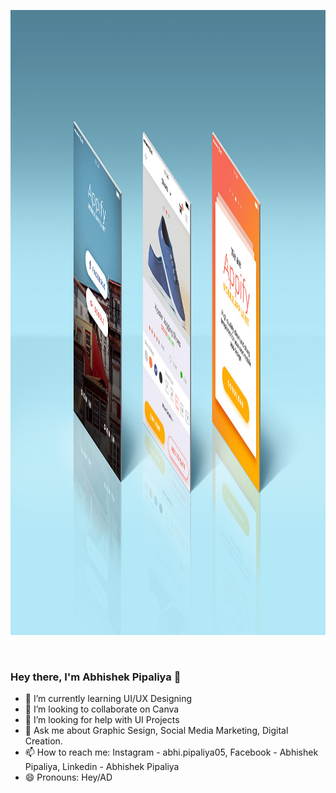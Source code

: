 

<img src="https://github.com/adpipaliya/Adpipaliya/blob/main/App-Screens-Standing-Mockup-PSD.jpg?raw=true" align="center" height="1000px" width="7000px"/> <br/><br/><br/>
### Hey there, I'm Abhishek Pipaliya 👋
  
- 🌱 I’m currently learning UI/UX Designing
- 👯 I’m looking to collaborate on Canva
- 🤔 I’m looking for help with UI Projects
- 💬 Ask me about Graphic Sesign, Social Media Marketing, Digital Creation.
- 📫 How to reach me: Instagram - abhi.pipaliya05, Facebook - Abhishek Pipaliya, Linkedin - Abhishek Pipaliya
- 😄 Pronouns: Hey/AD
